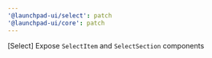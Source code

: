 ```yaml
---
'@launchpad-ui/select': patch
'@launchpad-ui/core': patch
---
```


[Select] Expose `SelectItem` and `SelectSection` components

